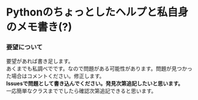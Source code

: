 # Pythonのちょっとしたヘルプと私自身のメモ書き(?)

### 要望について
要望があれば書き足します。   
あくまでも私調べでです。なので問題がある可能性があります。問題が見つかった場合はコメントください。修正します。   
**Issuesで問題として書き込んでください。発見次第追記したいと思います。**   
一応簡単なクラスまででしたら確認次第追記できると思います。   
